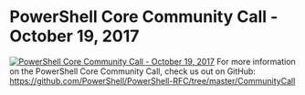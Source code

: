 # PowerShell Core Community Call - October 19, 2017

[![PowerShell Core Community Call - October 19, 2017](https://i2.ytimg.com/vi/uGTSVlDBmfU/hqdefault.jpg "PowerShell Core Community Call - October 19, 2017")](https://www.youtube.com/watch?v=uGTSVlDBmfU)
For more information on the PowerShell Core Community Call, check us out on GitHub: https://github.com/PowerShell/PowerShell-RFC/tree/master/CommunityCall


